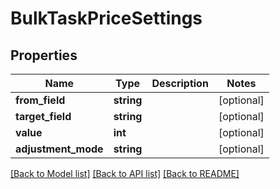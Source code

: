 # BulkTaskPriceSettings

## Properties
Name | Type | Description | Notes
------------ | ------------- | ------------- | -------------
**from_field** | **string** |  | [optional] 
**target_field** | **string** |  | [optional] 
**value** | **int** |  | [optional] 
**adjustment_mode** | **string** |  | [optional] 

[[Back to Model list]](../README.md#documentation-for-models) [[Back to API list]](../README.md#documentation-for-api-endpoints) [[Back to README]](../README.md)


